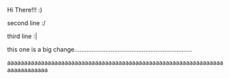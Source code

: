 Hi There!!! :)

second line :/

third line :|

this one is a big change....................................................................

aaaaaaaaaaaaaaaaaaaaaaaaaaaaaaaaaaaaaaaaaaaaaaaaaaaaaaaaaaaaaaaaaaaaaaaaaaaa